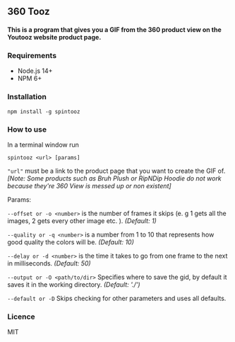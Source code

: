 ## 360 Tooz

#### This is a program that gives you a GIF from the 360 product view on the Youtooz website product page.

### Requirements
 - Node.js 14+
 - NPM 6+
### Installation

```
npm install -g spintooz
```

### How to use
In a terminal window run
```
spintooz <url> [params]
```

`"url"` must be a link to the product page that you want to create the GIF of. 
*[Note: Some products such as Bruh Plush or RipNDip Hoodie do not work because they're 360 View is messed up or non existent]*

Params:

`--offset or -o <number>` is the number of frames it skips (e. g 1 gets all the images, 2 gets every other image etc. ). *(Default: 1)*

`--quality or -q <number>` is a number from 1 to 10 that represents how good quality the colors will be. *(Default: 10)*

`--delay or -d <number>` is the time it takes to go from one frame to the next in milliseconds. *(Default: 50)*

`--output or -O <path/to/dir>` Specifies where to save the gid, by default it saves it in the working directory. *(Default: './')*

`--default or -D` Skips checking for other parameters and uses all defaults.

### Licence
MIT
